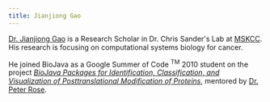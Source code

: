 ```yaml
---
title: Jianjiong Gao
---
```


[Dr. Jianjiong Gao](http://www.linkedin.com/in/jjgao) is a Research
Scholar in Dr. Chris Sander's Lab at [MSKCC](http://www.mskcc.org/). His
research is focusing on computational systems biology for cancer.

He joined BioJava as a Google Summer of Code <sup>TM</sup> 2010 student
on the project [*BioJava Packages for Identification, Classification,
and Visualization of Posttranslational Modification of
Proteins*](GSoC:PTM "wikilink"), mentored by [Dr. Peter
Rose](http://www.linkedin.com/in/peterrose).
